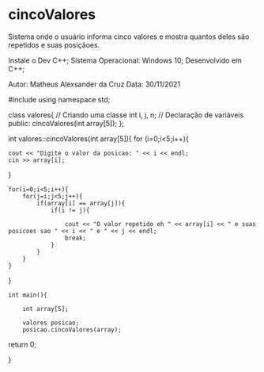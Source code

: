 # cincoValores

Sistema onde o usuário informa cinco valores e mostra quantos deles são repetidos e suas posiçãoes.


Instale o Dev C++;
Sistema Operacional: Windows 10;
Desenvolvido em C++;

Autor: Matheus Alexsander da Cruz
Data: 30/11/2021


#include <iostream>
using namespace std; 

class valores{  // Criando uma classe
	int i, j, n;  // Declaração de variáveis
public:
	cincoValores(int array[5]);
};

int valores::cincoValores(int array[5]){
for (i=0;i<5;i++){
	
	cout << "Digite o valor da posicao: " << i << endl;
	cin >> array[i];
}	


	for(i=0;i<5;i++){
		for(j=i;j<5;j++){
			if(array[i] == array[j]){
				if(i != j){
					
					cout << "O valor repetido eh " << array[i] << " e suas posicoes sao " << i << " e " << j << endl;
					break;
				}
			}
		}
	}
}

	int main(){
		
		int array[5];
		
		valores posicao;
		posicao.cincoValores(array);

return 0;

}

